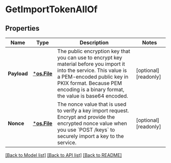 # GetImportTokenAllOf

## Properties

Name | Type | Description | Notes
------------ | ------------- | ------------- | -------------
**Payload** | [***os.File**](*os.File.md) | The public encryption key that you can use to encrypt key material before you import it into the service.     This value is a PEM-encoded public key in PKIX format. Because PEM encoding is a binary format, the value is base64 encoded. | [optional] [readonly] 
**Nonce** | [***os.File**](*os.File.md) | The nonce value that is used to verify a key import request. Encrypt and provide the encrypted nonce value when you use &#x60;POST /keys&#x60; to securely import a key to the service. | [optional] [readonly] 

[[Back to Model list]](../README.md#documentation-for-models) [[Back to API list]](../README.md#documentation-for-api-endpoints) [[Back to README]](../README.md)


